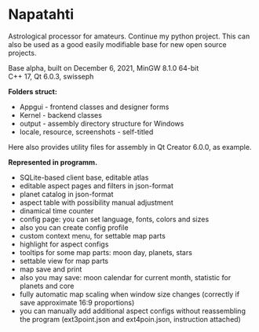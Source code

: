 # Napatahti

Astrological processor for amateurs. Continue my python project. This can also be used as a good easily modifiable base for new open source projects.

Base alpha, built on December 6, 2021, MinGW 8.1.0 64-bit<br>
C++ 17, Qt 6.0.3, swisseph

<b>Folders struct:</b>

- Appgui - frontend classes and designer forms<br>
- Kernel - backend classes<br>
- output - assembly directory structure for Windows<br>
- locale, resource, screenshots - self-titled

Here also provides utility files for assembly in Qt Creator 6.0.0, as example.

<b>Represented in programm.</b>

- SQLite-based client base, editable atlas<br>
- editable aspect pages and filters in json-format<br>
- planet catalog in json-format<br>
- aspect table with possibility manual adjustment<br>
- dinamical time counter<br>
- config page: you can set language, fonts, colors and sizes<br>
- also you can create config profile<br>
- custom context menu, for settable map parts<br>
- highlight for aspect configs<br>
- tooltips for some map parts: moon day, planets, stars<br>
- settable view for map parts
- map save and print
- also you may save: moon calendar for current month, statistic for planets and core<br>
- fully automatic map scaling when window size changes (correctly if save approximate 16:9 proportions)<br>
- you can manually add additional aspect configs without reassembling the program (ext3point.json and ext4poin.json, instruction attached)
